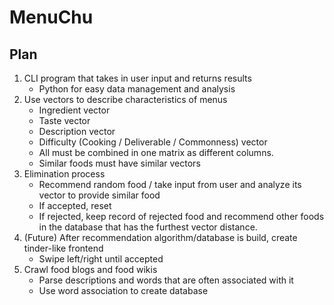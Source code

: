 # MenuChu

## Plan
1. CLI program that takes in user input and returns results
   - Python for easy data management and analysis
3. Use vectors to describe characteristics of menus
   - Ingredient vector
   - Taste vector
   - Description vector
   - Difficulty (Cooking / Deliverable / Commonness) vector
   - All must be combined in one matrix as different columns.
   - Similar foods must have similar vectors
4. Elimination process
   - Recommend random food / take input from user and analyze its vector to provide similar food
   - If accepted, reset
   - If rejected, keep record of rejected food and recommend other foods in the database that has the furthest vector distance.
5. (Future) After recommendation algorithm/database is build, create tinder-like frontend
   - Swipe left/right until accepted
6. Crawl food blogs and food wikis
   - Parse descriptions and words that are often associated with it
   - Use word association to create database
   
